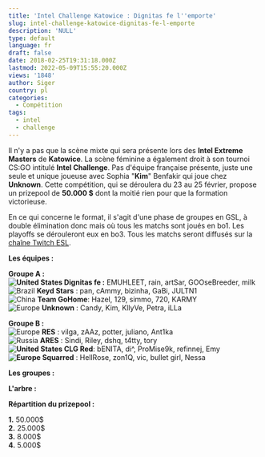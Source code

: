 ```yaml
---
title: 'Intel Challenge Katowice : Dignitas fe l''emporte'
slug: intel-challenge-katowice-dignitas-fe-l-emporte
description: 'NULL'
type: default
language: fr
draft: false
date: 2018-02-25T19:31:18.000Z
lastmod: 2022-05-09T15:55:20.000Z
views: '1848'
author: Siger
country: pl
categories:
  - Compétition
tags:
  - intel
  - challenge
---
```

Il n'y a pas que la scène mixte qui sera présente lors des **Intel Extreme Masters** de **Katowice**. La scène féminine a également droit à son tournoi CS:GO intitulé **Intel Challenge**. Pas d'équipe française présente, juste une seule et unique joueuse avec Sophia "**Kim**" Benfakir qui joue chez **Unknown**. Cette compétition, qui se déroulera du 23 au 25 février, propose un prizepool de **50.000 $** dont la moitié rien pour que la formation victorieuse.  
  
En ce qui concerne le format, il s'agit d'une phase de groupes en GSL, à double élimination donc mais où tous les matchs sont joués en bo1\. Les playoffs se dérouleront eux en bo3\. Tous les matchs seront diffusés sur la [chaîne Twitch ESL](https://www.twitch.tv/esl%5Fcsgo). 

**Les équipes :**

**Groupe A :**  
**![United States](/images/countries/us.svg)⁠ Dignitas fe :** EMUHLEET, rain, artSar, GOOseBreeder, milk  
![Brazil](/images/countries/br.svg)⁠ **Keyd Stars** : pan, cAmmy, bizinha, GaBi, JULTN1  
![China](/images/countries/cn.svg)⁠ **Team GoHome**: Hazel, 129, simmo, 720, KARMY  
![Europe](/images/countries/eu.svg)⁠ **Unknown** : Candy, Kim, KllyVe, Petra, iLLa  
  
**Groupe B :**  
![Europe](/images/countries/eu.svg)⁠ **RES** : vilga, zAAz, potter, juliano, Ant1ka  
![Russia](/images/countries/ru.svg)⁠ **ARES** : Sindi, Riley, dshq, t4tty, tory  
**![United States](/images/countries/us.svg)⁠ CLG Red**: bENITA, di^, ProMise9k, refinnej, Emy  
**![Europe](/images/countries/eu.svg)⁠ Squarred** : HellRose, zon1Q, vic, bullet girl, Nessa

**Les groupes :** 
  
  
**L'arbre :**

**Répartition du prizepool :**

**1.** 50.000$  
**2.** 25.000$  
**3.**  8.000$  
**4\.**  5.000$
